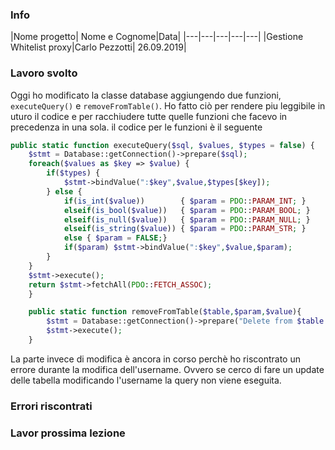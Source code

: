 ### Info
|Nome progetto|   Nome e Cognome|Data|
|---|---|---|---|---|
|Gestione Whitelist proxy|Carlo Pezzotti| 26.09.2019|

### <b>Lavoro svolto</b>
Oggi ho modificato la classe database aggiungendo due funzioni, `executeQuery()` e `removeFromTable()`. Ho fatto ciò per rendere piu leggibile in uturo il codice e per racchiudere tutte quelle funzioni che facevo in precedenza in una sola. il codice per le funzioni è il seguente

```php
public static function executeQuery($sql, $values, $types = false) {
    $stmt = Database::getConnection()->prepare($sql);
    foreach($values as $key => $value) {
        if($types) {
            $stmt->bindValue(":$key",$value,$types[$key]);
        } else {                 
            if(is_int($value))        { $param = PDO::PARAM_INT; }
            elseif(is_bool($value))   { $param = PDO::PARAM_BOOL; }
            elseif(is_null($value))   { $param = PDO::PARAM_NULL; }
            elseif(is_string($value)) { $param = PDO::PARAM_STR; }
            else { $param = FALSE;}
            if($param) $stmt->bindValue(":$key",$value,$param);
        }
    }
    $stmt->execute();
    return $stmt->fetchAll(PDO::FETCH_ASSOC);
    }

    public static function removeFromTable($table,$param,$value){
        $stmt = Database::getConnection()->prepare("Delete from $table where $param = '$value'");
        $stmt->execute();
    }
```

La parte invece di modifica è ancora in corso perchè ho riscontrato un errore durante la modifica dell'username. Ovvero se cerco di fare un update delle tabella modificando l'username la query non viene eseguita.

### <b>Errori riscontrati</b>

### <b>Lavor prossima lezione</b>